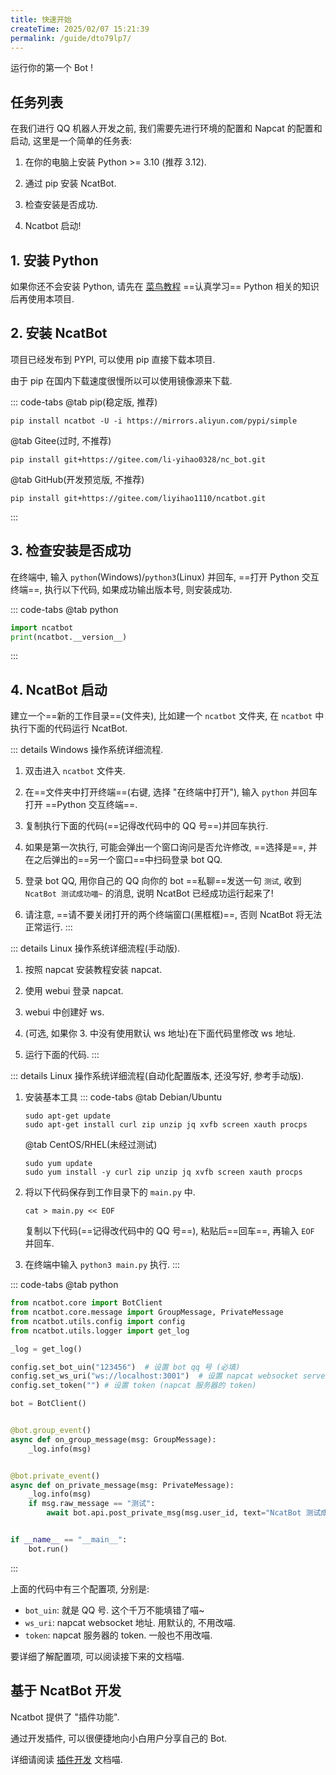 ```yaml
---
title: 快速开始
createTime: 2025/02/07 15:21:39
permalink: /guide/dto79lp7/
---
```


运行你的第一个 Bot !

## 任务列表

在我们进行 QQ 机器人开发之前, 我们需要先进行环境的配置和 Napcat 的配置和启动, 这里是一个简单的任务表:

1. 在你的电脑上安装 Python >= 3.10 (推荐 3.12).

2. 通过 pip 安装 NcatBot.

3. 检查安装是否成功.

4. Ncatbot 启动!

## 1. 安装 Python

如果你还不会安装 Python, 请先在 [菜鸟教程](https://www.runoob.com/python3/python3-tutorial.html) ==认真学习== Python 相关的知识后再使用本项目.

## 2. 安装 NcatBot

项目已经发布到 PYPI, 可以使用 pip 直接下载本项目.

由于 pip 在国内下载速度很慢所以可以使用镜像源来下载.

::: code-tabs
@tab pip(稳定版, 推荐)

```shell
pip install ncatbot -U -i https://mirrors.aliyun.com/pypi/simple
```

@tab Gitee(过时, 不推荐)

```shell
pip install git+https://gitee.com/li-yihao0328/nc_bot.git
```

@tab GitHub(开发预览版, 不推荐)

```shell
pip install git+https://gitee.com/liyihao1110/ncatbot.git
```

:::

## 3. 检查安装是否成功

在终端中, 输入 `python`(Windows)/`python3`(Linux) 并回车, ==打开 Python 交互终端==, 执行以下代码, 如果成功输出版本号, 则安装成功.

::: code-tabs
@tab python

```python
import ncatbot
print(ncatbot.__version__)
```

:::

## 4. NcatBot 启动

建立一个==新的工作目录==(文件夹), 比如建一个 `ncatbot` 文件夹, 在 `ncatbot` 中执行下面的代码运行 NcatBot.

::: details Windows 操作系统详细流程.

1. 双击进入 `ncatbot` 文件夹.

2. 在==文件夹中打开终端==(右键, 选择 "在终端中打开"), 输入 `python` 并回车打开 ==Python 交互终端==.

3. 复制执行下面的代码(==记得改代码中的 QQ 号==)并回车执行.

4. 如果是第一次执行, 可能会弹出一个窗口询问是否允许修改, ==选择是==, 并在之后弹出的==另一个窗口==中扫码登录 bot QQ.

5. 登录 bot QQ, 用你自己的 QQ 向你的 bot ==私聊==发送一句 `测试`, 收到 `NcatBot 测试成功喵~` 的消息, 说明 NcatBot 已经成功运行起来了!

6. 请注意, ==请不要关闭打开的两个终端窗口(黑框框)==, 否则 NcatBot 将无法正常运行.
:::

::: details Linux 操作系统详细流程(手动版).

1. 按照 napcat 安装教程安装 napcat.

2. 使用 webui 登录 napcat.

3. webui 中创建好 ws.

4. (可选, 如果你 3. 中没有使用默认 ws 地址)在下面代码里修改 ws 地址.

5. 运行下面的代码.
:::

::: details Linux 操作系统详细流程(自动化配置版本, 还没写好, 参考手动版).

1. 安装基本工具
   ::: code-tabs
   @tab Debian/Ubuntu

   ```shell
   sudo apt-get update
   sudo apt-get install curl zip unzip jq xvfb screen xauth procps
   ```

   @tab CentOS/RHEL(未经过测试)

   ```shell
   sudo yum update
   sudo yum install -y curl zip unzip jq xvfb screen xauth procps
   ```

2. 将以下代码保存到工作目录下的 `main.py` 中.

   ```shell
   cat > main.py << EOF
   ```

   复制以下代码(==记得改代码中的 QQ 号==), 粘贴后==回车==, 再输入 `EOF` 并回车.

3. 在终端中输入 `python3 main.py` 执行.
:::

::: code-tabs
@tab python

```python
from ncatbot.core import BotClient
from ncatbot.core.message import GroupMessage, PrivateMessage
from ncatbot.utils.config import config
from ncatbot.utils.logger import get_log

_log = get_log()

config.set_bot_uin("123456")  # 设置 bot qq 号 (必填)
config.set_ws_uri("ws://localhost:3001")  # 设置 napcat websocket server 地址
config.set_token("") # 设置 token (napcat 服务器的 token)

bot = BotClient()


@bot.group_event()
async def on_group_message(msg: GroupMessage):
    _log.info(msg)


@bot.private_event()
async def on_private_message(msg: PrivateMessage):
    _log.info(msg)
    if msg.raw_message == "测试":
        await bot.api.post_private_msg(msg.user_id, text="NcatBot 测试成功喵~")


if __name__ == "__main__":
    bot.run()
```

:::

上面的代码中有三个配置项, 分别是:

- `bot_uin`: 就是 QQ 号. 这个千万不能填错了喵~
- `ws_uri`: napcat websocket 地址. 用默认的, 不用改喵.
- `token`: napcat 服务器的 token. 一般也不用改喵.

要详细了解配置项, 可以阅读接下来的文档喵.

## 基于 NcatBot 开发

Ncatbot 提供了 "插件功能".

通过开发插件, 可以很便捷地向小白用户分享自己的 Bot.

详细请阅读 [插件开发](../6.%20开发%20NcatBot%20插件/1.%20了解%20NcatBot%20插件.md) 文档喵.

